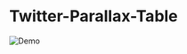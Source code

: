 # Twitter-Parallax-Table

![Demo][1]


  [1]: https://github.com/Azilen/Twitter-Parallax-Table/blob/master/twitter.gif
